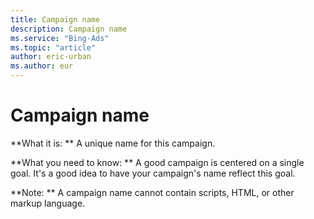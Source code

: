 ```yaml
---
title: Campaign name
description: Campaign name
ms.service: "Bing-Ads"
ms.topic: "article"
author: eric-urban
ms.author: eur
---
```


# Campaign name

**What it is: **       A unique name for this campaign.

**What you need to know: **	   A good campaign is centered on a single goal. It's a good idea to have your campaign's name reflect this goal.

**Note: **	   A campaign name cannot contain scripts, HTML, or other markup language.



